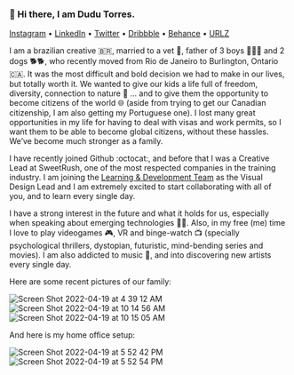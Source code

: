 ### 👋 Hi there, I am Dudu Torres. 
[Instagram](https://instagram.com/dudutorres)  •  [LinkedIn](https://linkedin.com/in/dudutorres)  •  [Twitter](https://twitter.com/dudutorres)  •  [Dribbble](https://dribbble.com/dudutorres)  •  [Behance](https://be.net/dudutorres)  •  [URLZ](https://urlz.com/dudutorres)

I am a brazilian creative 🇧🇷, married to a vet 🐘, father of 3 boys 👦👦👦 and 2 dogs 🐕🐕, who recently moved from Rio de Janeiro to Burlington, Ontario 🇨🇦. It was the most difficult and bold decision we had to make in our lives, but totally worth it. We wanted to give our kids a life full of freedom, diversity, connection to nature 🌲 … and to give them the opportunity to become citizens of the world 🌐 (aside from trying to get our Canadian citizenship, I am also getting my Portuguese one). I lost many great opportunities in my life for having to deal with visas and work permits, so I want them to be able to become global citizens, without these hassles. We’ve become much stronger as a family.

I have recently joined Github :octocat:, and before that I was a Creative Lead at SweetRush, one of the most respected companies in the training industry. I am joining the [Learning & Development Team](https://github.com/github/cs-learning-and-development) as the Visual Design Lead and I am extremely excited to start collaborating with all of you, and to learn every single day.

I have a strong interest in the future and what it holds for us, especially when speaking about emerging technologies 👨‍💻. Also, in my free (me) time I love to play videogames 🎮, VR and binge-watch 📺 (specially psychological thrillers, dystopian, futuristic, mind-bending series and movies). I am also addicted to music 🎵, and into discovering new artists every single day.

Here are some recent pictures of our family:

![Screen Shot 2022-04-19 at 4 39 12 AM](https://user-images.githubusercontent.com/2192317/164023975-2d4f063e-87d7-4078-b2c5-d57c0e3c2dc3.png)
![Screen Shot 2022-04-19 at 10 14 56 AM](https://user-images.githubusercontent.com/2192317/164024496-abf8f3d3-7110-4efc-9aa6-67dadcab4a0c.png)
![Screen Shot 2022-04-19 at 10 15 05 AM](https://user-images.githubusercontent.com/2192317/164024515-ec252261-7e4b-4ca1-b127-92dd8c17b130.png)

And here is my home office setup:

![Screen Shot 2022-04-19 at 5 52 42 PM](https://user-images.githubusercontent.com/2192317/164107993-16a0c531-9aa0-46c7-a81b-bd049bf67218.png)
![Screen Shot 2022-04-19 at 5 52 54 PM](https://user-images.githubusercontent.com/2192317/164107999-9bc68443-4957-424e-9418-68007b3746f9.png)




<!--
**dudutorres/dudutorres** is a ✨ _special_ ✨ repository because its `README.md` (this file) appears on your GitHub profile.

Here are some ideas to get you started:

- 🔭 I’m currently working on ...
- 🌱 I’m currently learning ...
- 👯 I’m looking to collaborate on ...
- 🤔 I’m looking for help with ...
- 💬 Ask me about ...
- 📫 How to reach me: ...
- 😄 Pronouns: ...
- ⚡ Fun fact: ...
-->
